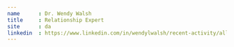 ```yaml
---
name      : Dr. Wendy Walsh
title     : Relationship Expert
site      : da
linkedin  : https://www.linkedin.com/in/wendylwalsh/recent-activity/all/
---
```

